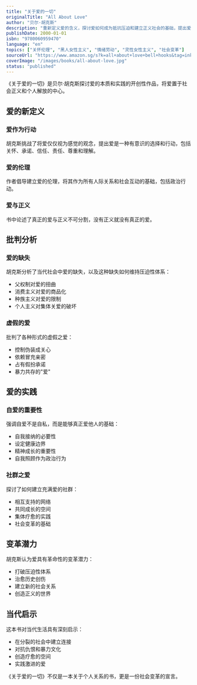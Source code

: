 ```yaml
---
title: "关于爱的一切"
originalTitle: "All About Love"
author: "贝尔·胡克斯"
description: "重新定义爱的含义，探讨爱如何成为抵抗压迫和建立正义社会的基础，提出爱的伦理作为社会变革的核心。"
publishDate: 2000-01-01
isbn: "9780060959470"
language: "en"
topics: ["关怀伦理", "黑人女性主义", "情绪劳动", "灵性女性主义", "社会变革"]
sourceUrl: "https://www.amazon.sg/s?k=all+about+love+bell+hooks&tag=inkrupt-22"
coverImage: "/images/books/all-about-love.jpg"
status: "published"
---
```


《关于爱的一切》是贝尔·胡克斯探讨爱的本质和实践的开创性作品，将爱置于社会正义和个人解放的中心。

## 爱的新定义

### 爱作为行动
胡克斯挑战了将爱仅仅视为感觉的观念，提出爱是一种有意识的选择和行动，包括关怀、承诺、信任、责任、尊重和理解。

### 爱的伦理
作者倡导建立爱的伦理，将其作为所有人际关系和社会互动的基础，包括政治行动。

### 爱与正义
书中论述了真正的爱与正义不可分割，没有正义就没有真正的爱。

## 批判分析

### 爱的缺失
胡克斯分析了当代社会中爱的缺失，以及这种缺失如何维持压迫性体系：

- 父权制对爱的扭曲
- 消费主义对爱的商品化
- 种族主义对爱的限制
- 个人主义对集体关爱的破坏

### 虚假的爱
批判了各种形式的虚假之爱：

- 控制伪装成关心
- 依赖冒充亲密
- 占有假扮承诺
- 暴力共存的"爱"

## 爱的实践

### 自爱的重要性
强调自爱不是自私，而是能够真正爱他人的基础：

- 自我接纳的必要性
- 设定健康边界
- 精神成长的重要性
- 自我照顾作为政治行为

### 社群之爱
探讨了如何建立充满爱的社群：

- 相互支持的网络
- 共同成长的空间
- 集体疗愈的实践
- 社会变革的基础

## 变革潜力

胡克斯认为爱具有革命性的变革潜力：

- 打破压迫性体系
- 治愈历史创伤
- 建立新的社会关系
- 创造正义的世界

## 当代启示

这本书对当代生活具有深刻启示：

- 在分裂的社会中建立连接
- 对抗仇恨和暴力文化
- 创造疗愈的空间
- 实践激进的爱

《关于爱的一切》不仅是一本关于个人关系的书，更是一份社会变革的宣言。
